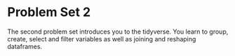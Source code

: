 # Problem Set 2

The second problem set introduces you to the tidyverse. 
You learn to group, create, select and filter variables as well as joining and reshaping dataframes.
